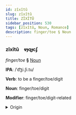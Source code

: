 ```yaml
---
id: zîxîtû
slug: zîxîtû
title: ZÎXÎTÛ
sidebar_position: 530
tags: [zîxîtû, Noun, Romance]
description: finger/toe § Noun
---
```


### zîxîtû&emsp;<span kind="abugida">ⱴɟɋɟcʄ</span>

*finger/toe* **§** [Noun](../../tags/Noun)

**IPA**: /ˈd͡ʒi.ʃi.tu/

**Verb**: to be a finger/toe/digit

**Noun**: finger/toe/digit

**Modifier**: finger/toe/digit-related

<details>
    <summary>Origin</summary>
    Portuguese dígito /ˈd͡ʒi.ʒi.tu/<br/>
    <em>Romance Language Family</em>
</details>